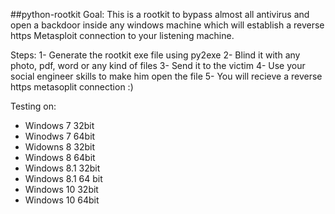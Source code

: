 ##python-rootkit
 Goal:
 This is a rootkit to bypass almost all antivirus and open a backdoor inside any windows machine which will establish a reverse https Metasploit connection to your listening machine. 
 
 Steps:
 1- Generate the rootkit exe file using py2exe
 2- Blind it with any photo, pdf, word or any kind of files
 3- Send it to the victim
 4- Use your social engineer skills to make him open the file
 5- You will recieve a reverse https metasoplit connection :)
 
 Testing on:
 - Windows 7 32bit
 - Winodws 7 64bit
 - Widowns 8 32bit
 - Windows 8 64bit
 - Windows 8.1 32bit
 - Windows 8.1 64 bit
 - Windows 10 32bit
 - Windows 10 64bit
 
 
